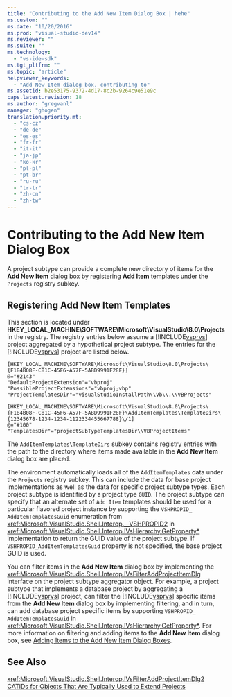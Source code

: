 ```yaml
---
title: "Contributing to the Add New Item Dialog Box | hehe"
ms.custom: ""
ms.date: "10/20/2016"
ms.prod: "visual-studio-dev14"
ms.reviewer: ""
ms.suite: ""
ms.technology: 
  - "vs-ide-sdk"
ms.tgt_pltfrm: ""
ms.topic: "article"
helpviewer_keywords: 
  - "Add New Item dialog box, contributing to"
ms.assetid: b2e53175-9372-4d17-8c2b-9264c9e51e9c
caps.latest.revision: 18
ms.author: "gregvanl"
manager: "ghogen"
translation.priority.mt: 
  - "cs-cz"
  - "de-de"
  - "es-es"
  - "fr-fr"
  - "it-it"
  - "ja-jp"
  - "ko-kr"
  - "pl-pl"
  - "pt-br"
  - "ru-ru"
  - "tr-tr"
  - "zh-cn"
  - "zh-tw"
---
```

# Contributing to the Add New Item Dialog Box
A project subtype can provide a complete new directory of items for the **Add New Item** dialog box by registering **Add Item** templates under the `Projects` registry subkey.  
  
## Registering Add New Item Templates  
 This section is located under **HKEY_LOCAL_MACHINE\SOFTWARE\Microsoft\VisualStudio\8.0\Projects** in the registry. The registry entries below assume a [!INCLUDE[vsprvs](../code-quality/includes/vsprvs_md.md)] project aggregated by a hypothetical project subtype. The entries for the [!INCLUDE[vsprvs](../code-quality/includes/vsprvs_md.md)] project are listed below.  
  
```  
[HKEY_LOCAL_MACHINE\SOFTWARE\Microsoft\VisualStudio\8.0\Projects\{F184B08F-C81C-45F6-A57F-5ABD9991F28F}]  
@="#2143"  
"DefaultProjectExtension"="vbproj"  
"PossibleProjectExtensions"="vbproj;vbp"  
"ProjectTemplatesDir"="visualStudioInstallPath\\Vb\\.\\VBProjects"  
  
[HKEY_LOCAL_MACHINE\SOFTWARE\Microsoft\VisualStudio\8.0\Projects\{F184B08F-C81C-45F6-A57F-5ABD9991F28F}\AddItemTemplates\TemplateDirs\{12345678-1234-1234-1122334455667788}\/1]  
@="#100"  
"TemplatesDir"="projectSubTypeTemplatesDir\\VBProjectItems"  
```  
  
 The `AddItemTemplates\TemplateDirs` subkey contains registry entries with the path to the directory where items made available in the **Add New Item** dialog box are placed.  
  
 The environment automatically loads all of the `AddItemTemplates` data under the `Projects` registry subkey. This can include the data for base project implementations as well as the data for specific project subtype types. Each project subtype is identified by a project type `GUID`. The project subtype can specify that an alternate set of `Add Item` templates should be used for a particular flavored project instance by supporting the `VSHPROPID_ AddItemTemplatesGuid` enumeration from <xref:Microsoft.VisualStudio.Shell.Interop.__VSHPROPID2> in <xref:Microsoft.VisualStudio.Shell.Interop.IVsHierarchy.GetProperty*> implementation to return the GUID value of the project subtype. If `VSHPROPID_AddItemTemplatesGuid` property is not specified, the base project GUID is used.  
  
 You can filter items in the **Add New Item** dialog box by implementing the <xref:Microsoft.VisualStudio.Shell.Interop.IVsFilterAddProjectItemDlg> interface on the project subtype aggregator object. For example, a project subtype that implements a database project by aggregating a [!INCLUDE[vsprvs](../code-quality/includes/vsprvs_md.md)] project, can filter the [!INCLUDE[vsprvs](../code-quality/includes/vsprvs_md.md)] specific items from the **Add New Item** dialog box by implementing filtering, and in turn, can add database project specific items by supporting `VSHPROPID_ AddItemTemplatesGuid` in <xref:Microsoft.VisualStudio.Shell.Interop.IVsHierarchy.GetProperty*>. For more information on filtering and adding items to the **Add New Item** dialog box, see [Adding Items to the Add New Item Dialog Boxes](../extensibility-internals/adding-items-to-the-add-new-item-dialog-boxes.md).  
  
## See Also  
 <xref:Microsoft.VisualStudio.Shell.Interop.IVsFilterAddProjectItemDlg2>   
 [CATIDs for Objects That Are Typically Used to Extend Projects](../extensibility-internals/catids-for-objects-that-are-typically-used-to-extend-projects.md)